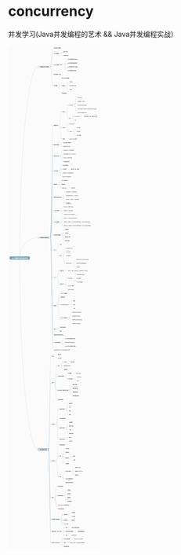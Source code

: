 # concurrency
并发学习(Java并发编程的艺术 && Java并发编程实战）

![Image text](https://github.com/sjtuhyh/concurrency/blob/master/img-folder/5aacf02f0001300112886947.png)

